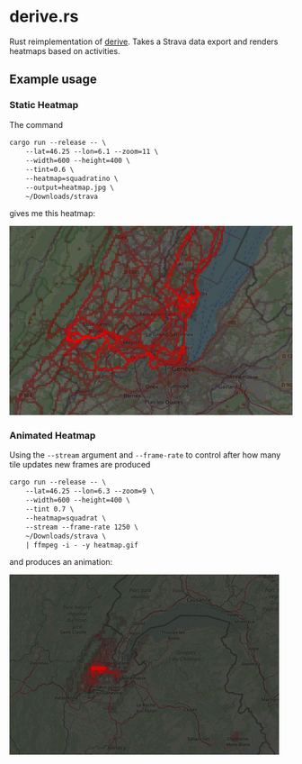 # derive.rs

Rust reimplementation of [derive](https://github.com/erik/derive). Takes a Strava data
export and renders heatmaps based on activities.

## Example usage

### Static Heatmap

The command
```
cargo run --release -- \
    --lat=46.25 --lon=6.1 --zoom=11 \
    --width=600 --height=400 \
    --tint=0.6 \
    --heatmap=squadratino \
    --output=heatmap.jpg \
    ~/Downloads/strava
```
gives me this heatmap:

![heatmap centered on Geneva, CH](examples/heatmap.jpg)

### Animated Heatmap

Using the `--stream` argument and `--frame-rate` to control after how many tile updates
new frames are produced
```
cargo run --release -- \
    --lat=46.25 --lon=6.3 --zoom=9 \
    --width=600 --height=400 \
    --tint 0.7 \
    --heatmap=squadrat \
    --stream --frame-rate 1250 \
    ~/Downloads/strava \
    | ffmpeg -i - -y heatmap.gif
```
and produces an animation:

![animated heatmap centered on Geneva, CH](examples/heatmap.gif)
